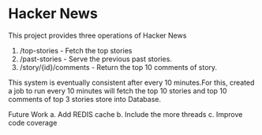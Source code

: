 # Hacker News

This project provides three operations of Hacker News

  1. /top-stories  - Fetch the top stories
  2. /past-stories - Serve the previous past stories.
  3. /story/{id}/comments - Return the top 10 comments of story.
  
 This system is eventually consistent after every 10 minutes.For this, created a job to run every 10 minutes will fetch the top 10 stories and top 10 comments of top 3 stories store into Database.
 
 
Future Work 
    a. Add REDIS cache
    b. Include the more threads
    c. Improve code coverage
 
